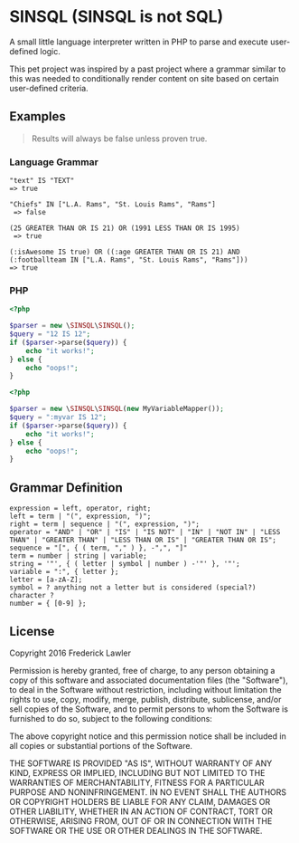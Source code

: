 # SINSQL (SINSQL is not SQL)

A small little language interpreter written in PHP to parse and execute user-defined logic.

This pet project was inspired by a past project where a grammar similar to this was needed to conditionally render content on site based on certain user-defined criteria.

## Examples

>Results will always be false unless proven true.

### Language Grammar
```
"text" IS "TEXT"
=> true
```
```
"Chiefs" IN ["L.A. Rams", "St. Louis Rams", "Rams"]
 => false
``` 
```
(25 GREATER THAN OR IS 21) OR (1991 LESS THAN OR IS 1995)
 => true
```
 ```
 (:isAwesome IS true) OR ((:age GREATER THAN OR IS 21) AND (:footballteam IN ["L.A. Rams", "St. Louis Rams", "Rams"]))
 => true
 ```
  
### PHP
```php
<?php

$parser = new \SINSQL\SINSQL();
$query = "12 IS 12";
if ($parser->parse($query)) {
    echo "it works!";
} else {
    echo "oops!";
}
```

```php
<?php

$parser = new \SINSQL\SINSQL(new MyVariableMapper());
$query = ":myvar IS 12";
if ($parser->parse($query)) {
    echo "it works!";
} else {
    echo "oops!";
}
```

## Grammar Definition
```
expression = left, operator, right;
left = term | "(", expression, ")";
right = term | sequence | "(", expression, ")";
operator = "AND" | "OR" | "IS" | "IS NOT" | "IN" | "NOT IN" | "LESS THAN" | "GREATER THAN" | "LESS THAN OR IS" | "GREATER THAN OR IS";
sequence = "[", { ( term, "," ) }, -",", "]"
term = number | string | variable;
string = '"', { ( letter | symbol | number ) -'"' }, '"';
variable = ":", { letter };
letter = [a-zA-Z];
symbol = ? anything not a letter but is considered (special?) character ?
number = { [0-9] };
```

## License
Copyright 2016 Frederick Lawler

Permission is hereby granted, free of charge, to any person obtaining a copy of this software and associated documentation files (the "Software"), to deal in the Software without restriction, including without limitation the rights to use, copy, modify, merge, publish, distribute, sublicense, and/or sell copies of the Software, and to permit persons to whom the Software is furnished to do so, subject to the following conditions:

The above copyright notice and this permission notice shall be included in all copies or substantial portions of the Software.

THE SOFTWARE IS PROVIDED "AS IS", WITHOUT WARRANTY OF ANY KIND, EXPRESS OR IMPLIED, INCLUDING BUT NOT LIMITED TO THE WARRANTIES OF MERCHANTABILITY, FITNESS FOR A PARTICULAR PURPOSE AND NONINFRINGEMENT. IN NO EVENT SHALL THE AUTHORS OR COPYRIGHT HOLDERS BE LIABLE FOR ANY CLAIM, DAMAGES OR OTHER LIABILITY, WHETHER IN AN ACTION OF CONTRACT, TORT OR OTHERWISE, ARISING FROM, OUT OF OR IN CONNECTION WITH THE SOFTWARE OR THE USE OR OTHER DEALINGS IN THE SOFTWARE.
